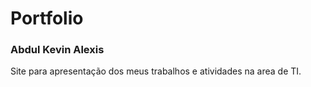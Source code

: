 
# Portfolio
### Abdul Kevin Alexis
Site para apresentação dos meus trabalhos e atividades na area de TI.